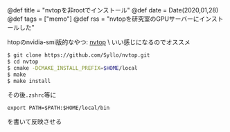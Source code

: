 @def title = "nvtopを非rootでインストール"
@def date = Date(2020,01,28)
@def tags = ["memo"]
@def rss = "nvtopを研究室のGPUサーバーにインストールした"

htopのnvidia-smi版的なやつ: [nvtop](https://github.com/Syllo/nvtop) \\
いい感じになるのでオススメ

```bash
$ git clone https://github.com/Syllo/nvtop.git
$ cd nvtop
$ cmake -DCMAKE_INSTALL_PREFIX=$HOME/local
$ make
$ make install
```
その後`.zshrc`等に
```vim
export PATH=$PATH:$HOME/local/bin
```
を書いて反映させる
